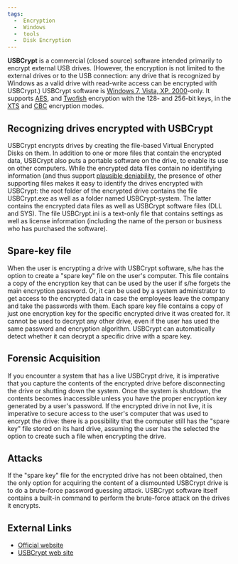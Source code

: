 ```yaml
---
tags:
  -  Encryption
  -  Windows
  -  tools
  -  Disk Encryption
---
```

**USBCrypt** is a commercial (closed source) software intended primarily
to encrypt external USB drives. (However, the encryption is not limited
to the external drives or to the USB connection: any drive that is
recognized by Windows as a valid drive with read-write access can be
encrypted with USBCrypt.) USBCrypt software is [Windows 7, Vista, XP,
2000](windows.md)-only. It supports [AES](AES "wikilink"), and
[Twofish](twofish.md) encryption with the 128- and 256-bit keys,
in the [XTS](xts.md) and [CBC](CBC "wikilink") encryption modes.

## Recognizing drives encrypted with USBCrypt

USBCrypt encrypts drives by creating the file-based Virtual Encrypted
Disks on them. In addition to one or more files that contain the
encrypted data, USBCrypt also puts a portable software on the drive, to
enable its use on other computers. While the encrypted data files
contain no identifying information (and thus support [plausible
deniability](plausible_deniability.md), the presence of other
supporting files makes it easy to identify the drives encrypted with
USBCrypt: the root folder of the encrypted drive contains the file
USBCrypt.exe as well as a folder named USBCrypt-system. The latter
contains the encrypted data files as well as USBCrypt software files
(DLL and SYS). The file USBCrypt.ini is a text-only file that contains
settings as well as license information (including the name of the
person or business who has purchased the software).

## Spare-key file

When the user is encrypting a drive with USBCrypt software, s/he has the
option to create a "spare key" file on the user's computer. This file
contains a copy of the encryption key that can be used by the user if
s/he forgets the main encryption password. Or, it can be used by a
system administrator to get access to the encrypted data in case the
employees leave the company and take the passwords with them. Each spare
key file contains a copy of just one encryption key for the specific
encrypted drive it was created for. It cannot be used to decrypt any
other drive, even if the user has used the same password and encryption
algorithm. USBCrypt can automatically detect whether it can decrypt a
specific drive with a spare key.

## Forensic Acquisition

If you encounter a system that has a live USBCrypt drive, it is
imperative that you capture the contents of the encrypted drive before
disconnecting the drive or shutting down the system. Once the system is
shutdown, the contents becomes inaccessible unless you have the proper
encryption key generated by a user's password. If the encrypted drive in
not live, it is imperative to secure access to the user's computer that
was used to encrypt the drive: there is a possibility that the computer
still has the "spare key" file stored on its hard drive, assuming the
user has the selected the option to create such a file when encrypting
the drive.

## Attacks

If the "spare key" file for the encrypted drive has not been obtained,
then the only option for acquiring the content of a dismounted USBCrypt
drive is to do a brute-force password guessing attack. USBCrypt software
itself contains a built-in command to perform the brute-force attack on
the drives it encrypts.

## External Links

- [Official website](http://www.winability.com/usbcrypt/)
- [USBCrypt web site](http://www.usbcrypt.com/)